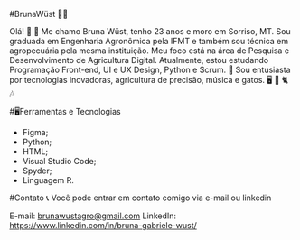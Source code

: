 #BrunaWüst :rocket::rocket:

Olá! :wave:
:rocket: Me chamo Bruna Wüst, tenho 23 anos e moro em Sorriso, MT. Sou graduada em Engenharia Agronômica pela IFMT e também sou técnica em agropecuária pela mesma instituição.
Meu foco está na área de Pesquisa e Desenvolvimento de Agricultura Digital. Atualmente, estou estudando Programação Front-end, UI e UX Design, Python e Scrum. 	:seedling:
Sou entusiasta por tecnologias inovadoras, agricultura de precisão, música e gatos. :desktop_computer: :tractor: :cat2: :notes:

#:desktop_computer:Ferramentas e Tecnologias
- Figma;
- Python;
- HTML;
- Visual Studio Code;
- Spyder;
- Linguagem R.

#Contato :telephone_receiver:
Você pode entrar em contato comigo via e-mail ou linkedin

E-mail: brunawustagro@gmail.com
LinkedIn: https://www.linkedin.com/in/bruna-gabriele-wust/
